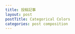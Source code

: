 ```yaml
---
title: 投稿記事
layout: post
postTitle: Categorical Colors
categories: post composition
---
```


<div id="svg"></div>

<script src="http://d3js.org/d3.v3.min.js" charset="utf-8"></script>
<script>

var width = height = 640;

var bgColor = "black"; // 背景色
var lineColor = "gold";

/** svg空間作成 */
var svg =  d3.select("#svg")
                      .append("svg")
                      .attr("width", width)
                      .attr("height", height)
                      .style("background",bgColor);


var color10 = d3.scale.category10();
var color20 = d3.scale.category20();
var color20b = d3.scale.category20b();
var color20c = d3.scale.category20c();

var c10 = [];
var c20 = [];

for (var i = 0; i < 10; i++) {
  c10.push(i);
};
for (var i = 0; i < 20; i++) {
  c20.push(i);
};

svg.selectAll(".c10")
   .data(c10)
   .enter()
   .append("rect")
   .attr("x", function(d,i){ return 0;})
   .attr("y", function(d,i){ return i * 30 + 30; })
   .attr("width",100)
   .attr("height", 28)
   .attr("class","c10")
   .style("fill", function(d,i){return color10(i)});

svg.selectAll(".c20")
   .data(c20)
   .enter()
   .append("rect")
   .attr("x", function(d,i){ return 120;})
   .attr("y", function(d,i){ return i * 30 + 30; })
   .attr("width",100)
   .attr("height", 28)
   .attr("class","c20")
   .style("fill", function(d,i){return color20(i)});

svg.selectAll(".c20b")
   .data(c20)
   .enter()
   .append("rect")
   .attr("x", function(d,i){ return 240;})
   .attr("y", function(d,i){ return i * 30 + 30; })
   .attr("width",100)
   .attr("height", 28)
   .attr("class","c20b")
   .style("fill", function(d,i){return color20b(i)});

svg.selectAll(".c20c")
   .data(c20)
   .enter()
   .append("rect")
   .attr("x", function(d,i){ return 360;})
   .attr("y", function(d,i){ return i * 30 + 30; })
   .attr("width",100)
   .attr("height", 28)
   .attr("class","c20c")
   .style("fill", function(d,i){return color20c(i)});

</script>